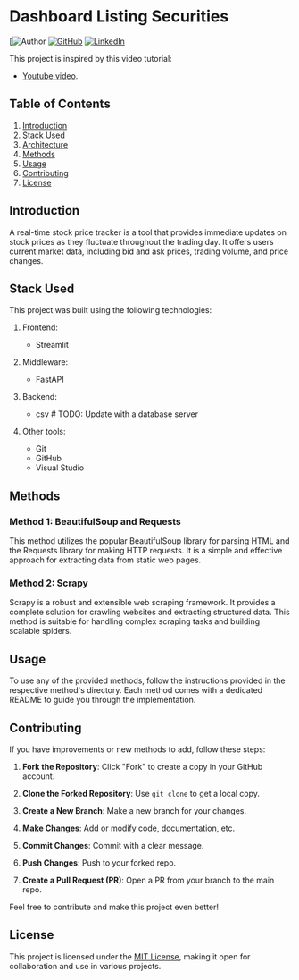 # Dashboard Listing Securities

[![Author](https://img.shields.io/badge/Author-Ahmed%20Ait-Ouazzou-brightgreen)
[![GitHub](https://img.shields.io/badge/GitHub-Follow%20Me-lightgrey)](https://github.com/ahmedaao)
[![LinkedIn](https://img.shields.io/badge/LinkedIn-Connect%20with%20Me-informational)](https://www.linkedin.com/in/ahmed-ait-ouazzou/)


This project is inspired by this video tutorial: 
- [Youtube video](https://www.youtube.com/watch?v=GSHFzqqPq5U).

## Table of Contents

1. [Introduction](#introduction)
2. [Stack Used](#stack-used)
3. [Architecture](#architecture)
4. [Methods](#methods)
5. [Usage](#usage)
6. [Contributing](#contributing)
7. [License](#license)

## Introduction

A real-time stock price tracker is a tool that provides immediate updates on stock prices as they fluctuate throughout the trading day. It offers users current market data, including bid and ask prices, trading volume, and price changes. 

## Stack Used

This project was built using the following technologies:

1. Frontend:
    - Streamlit

2. Middleware:
    - FastAPI

3. Backend:
    - csv # TODO: Update with a database server

3. Other tools:
    - Git
    - GitHub
    - Visual Studio

## Methods

### Method 1: BeautifulSoup and Requests

This method utilizes the popular BeautifulSoup library for parsing HTML and the Requests library for making HTTP requests. It is a simple and effective approach for extracting data from static web pages.

### Method 2: Scrapy

Scrapy is a robust and extensible web scraping framework. It provides a complete solution for crawling websites and extracting structured data. This method is suitable for handling complex scraping tasks and building scalable spiders.

## Usage

To use any of the provided methods, follow the instructions provided in the respective method's directory. Each method comes with a dedicated README to guide you through the implementation.

## Contributing

If you have improvements or new methods to add, follow these steps:

1. **Fork the Repository**: Click "Fork" to create a copy in your GitHub account.

2. **Clone the Forked Repository**: Use `git clone` to get a local copy.

3. **Create a New Branch**: Make a new branch for your changes.

4. **Make Changes**: Add or modify code, documentation, etc.

5. **Commit Changes**: Commit with a clear message.

6. **Push Changes**: Push to your forked repo.

7. **Create a Pull Request (PR)**: Open a PR from your branch to the main repo.

Feel free to contribute and make this project even better! 


## License

This project is licensed under the [MIT License](https://github.com/git/git-scm.com/blob/main/MIT-LICENSE.txt), making it open for collaboration and use in various projects.